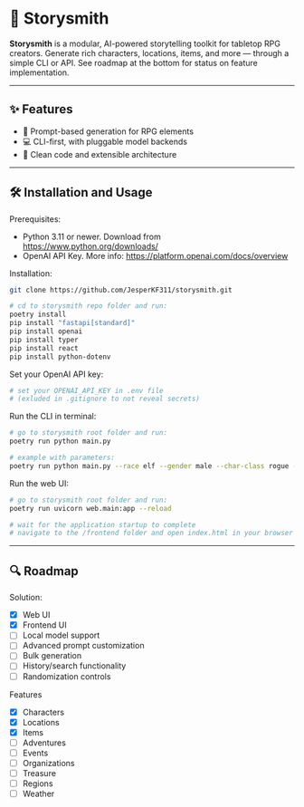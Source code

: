 # 🎩 Storysmith

**Storysmith** is a modular, AI-powered storytelling toolkit for tabletop RPG creators. Generate rich characters, locations, items, and more — through a simple CLI or API. See roadmap at the bottom for status on feature implementation.

---

## ✨ Features

- 🔮 Prompt-based generation for RPG elements
- 💻 CLI-first, with pluggable model backends
- 🧱 Clean code and extensible architecture

---

## 🛠️ Installation and Usage

Prerequisites: 
- Python 3.11 or newer. Download from https://www.python.org/downloads/
- OpenAI API Key. More info: https://platform.openai.com/docs/overview

Installation:
```bash
git clone https://github.com/JesperKF311/storysmith.git

# cd to storysmith repo folder and run:
poetry install
pip install "fastapi[standard]"
pip install openai
pip install typer
pip install react
pip install python-dotenv
```

Set your OpenAI API key:
```bash
# set your OPENAI_API_KEY in .env file
# (exluded in .gitignore to not reveal secrets)
```

Run the CLI in terminal:
```bash
# go to storysmith root folder and run:
poetry run python main.py

# example with parameters: 
poetry run python main.py --race elf --gender male --char-class rogue --tone dark --genre fantasy  
```

Run the web UI:
```bash
# go to storysmith root folder and run:
poetry run uvicorn web.main:app --reload

# wait for the application startup to complete
# navigate to the /frontend folder and open index.html in your browser of choice
```

---

## 🔍 Roadmap

Solution:
- [x] Web UI 
- [x] Frontend UI
- [ ] Local model support
- [ ] Advanced prompt customization
- [ ] Bulk generation
- [ ] History/search functionality
- [ ] Randomization controls

Features
- [x] Characters
- [x] Locations
- [x] Items
- [ ] Adventures
- [ ] Events
- [ ] Organizations
- [ ] Treasure
- [ ] Regions
- [ ] Weather
